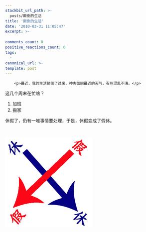 ```yaml
---
stackbit_url_path: >-
  posts/颠倒的生活
title: '颠倒的生活'
date: '2010-03-31 11:05:47'
excerpt: >-
  
comments_count: 0
positive_reactions_count: 0
tags: 
  - 
canonical_url: >-
template: post
---
```


        <p>最近，我的生活颠倒了过来，神志如同最近的天气，有些混乱不清。</p>
<p>这几个周末在忙啥？</p>
<ol>
    <li>加班</li>
    <li>搬家</li>
</ol>
<p>休假了，仍有一堆事情要处理，于是，休假变成了假休。</p>
<p>&nbsp;</p>
<p><img onload="ResizeImage(this,520)" src="https://raw.githubusercontent.com/Jeff-Tian/blogengine.net/master/Source/BlogEngine/BlogEngine.NET/App_Data/files/image_208.png" alt="" title=""></p>
      